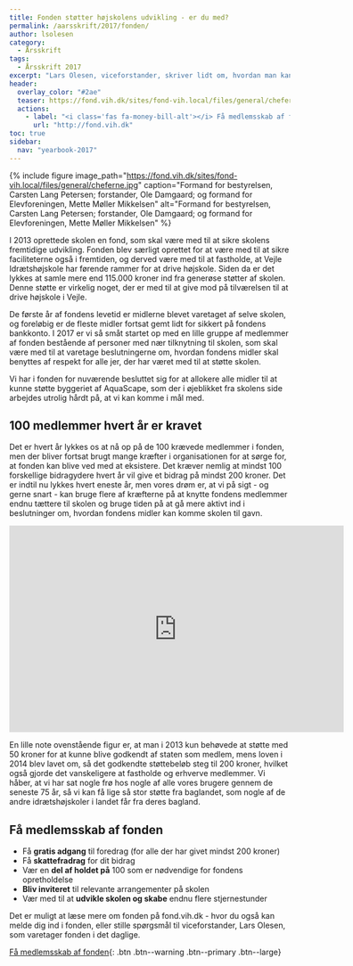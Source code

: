 ```yaml
---
title: Fonden støtter højskolens udvikling - er du med?
permalink: /aarsskrift/2017/fonden/
author: lsolesen
category:
  - Årsskrift
tags:
  - Årsskrift 2017
excerpt: "Lars Olesen, viceforstander, skriver lidt om, hvordan man kan vise sin støtte til skolen gennem fonden, så Vejle Idrætshøjskole kan leve op til sin vision - at blive den bedste i Danmark."
header:
  overlay_color: "#2ae"
  teaser: https://fond.vih.dk/sites/fond-vih.local/files/general/cheferne.jpg
  actions:
    - label: "<i class='fas fa-money-bill-alt'></i> Få medlemsskab af fonden"
      url: "http://fond.vih.dk" 
toc: true
sidebar:
  nav: "yearbook-2017"
---
```


{% include figure image_path="https://fond.vih.dk/sites/fond-vih.local/files/general/cheferne.jpg" caption="Formand for bestyrelsen, Carsten Lang Petersen; forstander, Ole Damgaard; og formand for Elevforeningen, Mette Møller Mikkelsen" alt="Formand for bestyrelsen, Carsten Lang Petersen; forstander, Ole Damgaard; og formand for Elevforeningen, Mette Møller Mikkelsen" %}

I 2013 oprettede skolen en fond, som skal være med til at sikre skolens fremtidige udvikling. Fonden blev særligt oprettet for at være med til at sikre faciliteterne også i fremtiden, og derved være med til at fastholde, at Vejle Idrætshøjskole har førende rammer for at drive højskole. Siden da er det lykkes at samle mere end 115.000 kroner ind fra generøse støtter af skolen. Denne støtte er virkelig noget, der er med til at give mod på tilværelsen til at drive højskole i Vejle.

De første år af fondens levetid er midlerne blevet varetaget af selve skolen, og foreløbig er de fleste midler fortsat gemt lidt for sikkert på fondens bankkonto. I 2017 er vi så småt startet op med en lille gruppe af medlemmer af fonden bestående af personer med nær tilknytning til skolen, som skal være med til at varetage beslutningerne om, hvordan fondens midler skal benyttes af respekt for alle jer, der har været med til at støtte skolen.

Vi har i fonden for nuværende besluttet sig for at allokere alle midler til at kunne støtte byggeriet af AquaScape, som der i øjeblikket fra skolens side arbejdes utrolig hårdt på, at vi kan komme i mål med.

## 100 medlemmer hvert år er kravet

Det er hvert år lykkes os at nå op på de 100 krævede medlemmer i fonden, men der bliver fortsat brugt mange kræfter i organisationen for at sørge for, at fonden kan blive ved med at eksistere. Det kræver nemlig at mindst 100 forskellige bidragydere hvert år vil give et bidrag på mindst 200 kroner. Det er indtil nu lykkes hvert eneste år, men vores drøm er, at vi på sigt - og gerne snart - kan bruge flere af kræfterne på at knytte fondens medlemmer endnu tættere til skolen og bruge tiden på at gå mere aktivt ind i beslutninger om, hvordan fondens midler kan komme skolen til gavn.

<iframe width="600" height="371" seamless frameborder="0" scrolling="no" src="https://docs.google.com/spreadsheets/d/e/2PACX-1vRR-yL0ugRZAoMuNcwDfJRXJUDaOUWQ9Xk1rjCY92RWZBaFvAa-ENKtSEXG3pgPx5w_woh15fCez9xU/pubchart?oid=321783700&amp;format=interactive"></iframe>

En lille note ovenstående figur er, at man i 2013 kun behøvede at støtte med 50 kroner for at kunne blive godkendt af staten som medlem, mens loven i 2014 blev lavet om, så det godkendte støttebeløb steg til 200 kroner, hvilket også gjorde det vanskeligere at fastholde og erhverve medlemmer. Vi håber, at vi har sat nogle frø hos nogle af alle vores brugere gennem de seneste 75 år, så vi kan få lige så stor støtte fra baglandet, som nogle af de andre idrætshøjskoler i landet får fra deres bagland.

## Få medlemsskab af fonden

- Få **gratis adgang** til foredrag (for alle der har givet mindst 200 kroner)
- Få **skattefradrag** for dit bidrag
- Vær en **del af holdet på** 100 som er nødvendige for fondens opretholdelse
- **Bliv inviteret** til relevante arrangementer på skolen
- Vær med til at **udvikle skolen og skabe** endnu flere stjernestunder

Det er muligt at læse mere om fonden på fond.vih.dk - hvor du også kan melde dig ind i fonden, eller stille spørgsmål til viceforstander, Lars Olesen, som varetager fonden i det daglige.

[<i class='fas fa-money-bill-alt'></i> Få medlemsskab af fonden](http://fond.vih.dk){: .btn .btn--warning .btn--primary .btn--large}
